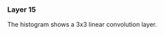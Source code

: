 <link href="https://fonts.googleapis.com/css?family=Roboto:300" rel="stylesheet">
<link rel="stylesheet" href="static/style.css">
<script src="https://d3js.org/d3.v3.min.js" ></script>
<script src="static/script.js"> </script>

### Layer 15

The histogram shows a 3x3 linear convolution layer.
<div id='d3div15'></div>
<script>d3.json("data/data15.json", function(x){initHistogram(x,"#d3div15");});</script>

